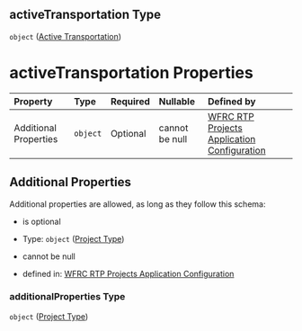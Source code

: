 ## activeTransportation Type

`object` ([Active Transportation](config-properties-filter-widget-configuration-properties-project-types-properties-active-transportation.md))

# activeTransportation Properties

| Property              | Type     | Required | Nullable       | Defined by                                                                                                                                                                                                                                   |
| :-------------------- | :------- | :------- | :------------- | :------------------------------------------------------------------------------------------------------------------------------------------------------------------------------------------------------------------------------------------- |
| Additional Properties | `object` | Optional | cannot be null | [WFRC RTP Projects Application Configuration](config-definitions-project-type.md "https://wfrc.org/rtp-2023-adopted-map/config.schema.json#/properties/filter/properties/projectTypes/properties/activeTransportation/additionalProperties") |

## Additional Properties

Additional properties are allowed, as long as they follow this schema:



*   is optional

*   Type: `object` ([Project Type](config-definitions-project-type.md))

*   cannot be null

*   defined in: [WFRC RTP Projects Application Configuration](config-definitions-project-type.md "https://wfrc.org/rtp-2023-adopted-map/config.schema.json#/properties/filter/properties/projectTypes/properties/activeTransportation/additionalProperties")

### additionalProperties Type

`object` ([Project Type](config-definitions-project-type.md))
